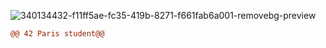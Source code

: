 
![340134432-f11ff5ae-fc35-419b-8271-f661fab6a001-removebg-preview](https://github.com/user-attachments/assets/b3692a38-3a84-4ca1-acc4-f5f927600b71)

<!---
faustoche/faustoche is a ✨ special ✨ repository because its `README.md` (this file) appears on your GitHub profile.
You can click the Preview link to take a look at your changes.
--->
```diff
@@ 42 Paris student@@
```

